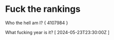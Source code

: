 # Fuck the rankings

Who the hell am I?
{ 4107984 }

What fucking year is it?
[ 2024-05-23T23:30:00Z ]
